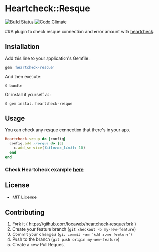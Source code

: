 # Heartcheck::Resque

[![Build Status](https://travis-ci.org/locaweb/heartcheck-resque.svg)](https://travis-ci.org/locaweb/heartcheck-resque)
[![Code Climate](https://codeclimate.com/github/locaweb/heartcheck-resque/badges/gpa.svg)](https://codeclimate.com/github/locaweb/heartcheck-resque)

##A plugin to check resque connection and error amount with [heartcheck](https://github.com/locaweb/heartcheck).

## Installation

Add this line to your application's Gemfile:

```ruby
gem 'heartcheck-resque'
```

And then execute:

    $ bundle

Or install it yourself as:

    $ gem install heartcheck-resque

## Usage

You can check any resque connection that there's in your app.

```ruby
Heartcheck.setup do |config|
  config.add :resque do |c|
    c.add_service(failures_limit: 10)
  end
end
```

### Check Heartcheck example [here](https://github.com/locaweb/heartcheck/blob/master/lib/heartcheck/generators/templates/config.rb)

## License
* [MIT License](https://github.com/locaweb/heartcheck-resque/blob/master/LICENSE.txt)

## Contributing

1. Fork it ( https://github.com/locaweb/heartcheck-resque/fork )
2. Create your feature branch (`git checkout -b my-new-feature`)
3. Commit your changes (`git commit -am 'Add some feature'`)
4. Push to the branch (`git push origin my-new-feature`)
5. Create a new Pull Request
